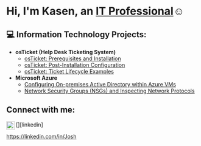 <h1>Hi, I'm Kasen, an <a href="https://linkedin.com/in/Josh">IT Professional</a>☺</h1>

<h2>💻 Information Technology Projects:</h2>

- <b>osTicket (Help Desk Ticketing System)</b>
  - [osTicket: Prerequisites and Installation](https://github.com/Kasen-Elliot/osTicket-Prerequisites-and-Installation)
  - [osTicket: Post-Installation Configuration](https://github.com/joshmadakorcc/post-install-config)
  - [osTicket: Ticket Lifecycle Examples](https://github.com/joshmadakorcc/ticket-lifecycle)
- <b>Microsoft Azure</b>
  - [Configuring On-premises Active Directory within Azure VMs](https://github.com/joshmadakorcc/configure-ad)
  - [Network Security Groups (NSGs) and Inspecting Network Protocols](https://github.com/joshmadakorcc/azure-network-protocols)

<h2>Connect with me:</h2> [<img align="left" alt="Josh | LinkedIn" width="22px" src="https://cdn.jsdelivr.net/npm/simple-icons@v3/icons/linkedin.svg" />][linkedin]

 https://linkedin.com/in/Josh
